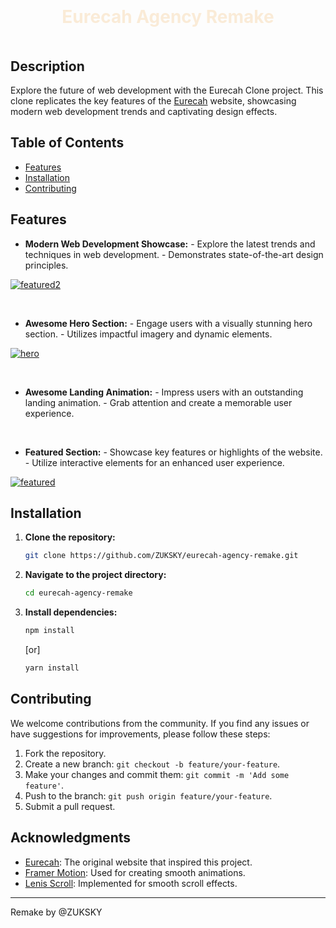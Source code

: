 <div align="center">
    <h1 style=" color: #faebd7; padding: 20px;" >Eurecah Agency Remake</h1>
</div>

## Description

Explore the future of web development with the Eurecah Clone project. This clone replicates the key features of the [Eurecah](https://www.eurecah.com/) website, showcasing modern web development trends and captivating design effects.

## Table of Contents

- [Features](#features)
- [Installation](#installation)
- [Contributing](#contributing)

## Features

-  **Modern Web Development Showcase:**  - Explore the latest trends and techniques in web 	development. - Demonstrates state-of-the-art design principles.


[![featured2](#)]()

<br/>

- **Awesome Hero Section:**  - Engage users with a visually stunning hero section. - Utilizes impactful imagery and dynamic elements.

[![hero](#)]()

<br/>

-  **Awesome Landing Animation:**  - Impress users with an outstanding landing animation. - Grab attention and create a memorable user experience.

<br/>

-  **Featured Section:**  - Showcase key features or highlights of the website. - Utilize interactive elements for an enhanced user experience.

[![featured](#)]()



## Installation

1. **Clone the repository:**

    ```bash
    git clone https://github.com/ZUKSKY/eurecah-agency-remake.git
    ```

2. **Navigate to the project directory:**

    ```bash
    cd eurecah-agency-remake
    ```

3. **Install dependencies:**

    ```bash
    npm install
    ```

    [or]

    ```bash
    yarn install
    ```


## Contributing

We welcome contributions from the community. If you find any issues or have suggestions for improvements, please follow these steps:

1. Fork the repository.
2. Create a new branch: `git checkout -b feature/your-feature`.
3. Make your changes and commit them: `git commit -m 'Add some feature'`.
4. Push to the branch: `git push origin feature/your-feature`.
5. Submit a pull request.



## Acknowledgments

- [Eurecah](https://www.eurecah.com/): The original website that inspired this project.
- [Framer Motion](https://www.framer.com/motion/): Used for creating smooth animations.
- [Lenis Scroll](https://lenis.studiofreight.com/): Implemented for smooth scroll effects.



<hr>
Remake by @ZUKSKY
